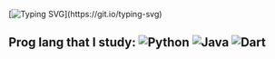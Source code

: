 [![Typing SVG](https://readme-typing-svg.demolab.com?font=Fira+Code&pause=1000&color=00AA0F&width=435&repeat=false&lines=Hi%2C+I'm+a+beginner+programmer!)](https://git.io/typing-svg)

## Prog lang that I study: ![Python](https://img.shields.io/badge/python-3670A0?style=for-the-badge&logo=python&logoColor=ffdd54) ![Java](https://img.shields.io/badge/java-%23ED8B00.svg?style=for-the-badge&logo=java&logoColor=white) ![Dart](https://img.shields.io/badge/dart-%230175C2.svg?style=for-the-badge&logo=dart&logoColor=white)





